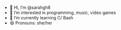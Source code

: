 - 👋 Hi, I’m @sarahgh8
- 👀 I’m interested in programming, music, video games
- 🌱 I’m currently learning C/ Bash 
- 😄 Pronouns: she/her

<!---
sarahgh8/sarahgh8 is a ✨ special ✨ repository because its `README.md` (this file) appears on your GitHub profile.
You can click the Preview link to take a look at your changes.
--->
